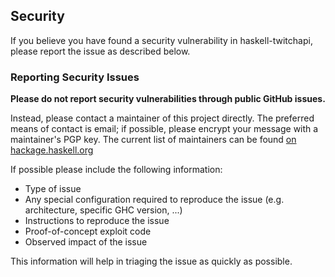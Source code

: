 ## Security

If you believe you have found a security vulnerability in haskell-twitchapi,
please report the issue as described below.

### Reporting Security Issues

**Please do not report security vulnerabilities through public GitHub issues.**

Instead, please contact a maintainer of this project directly.  The preferred
means of contact is email; if possible, please encrypt your message with a
maintainer's PGP key.  The current list of maintainers can be found
[on hackage.haskell.org][1-reporting:hackage]

If possible please include the following information:

* Type of issue
* Any special configuration required to reproduce the issue (e.g. architecture,
  specific GHC version, ...)
* Instructions to reproduce the issue
* Proof-of-concept exploit code
* Observed impact of the issue

This information will help in triaging the issue as quickly as possible.

[1-reporting:hackage]: https://hackage.haskell.org/package/twitchapi
